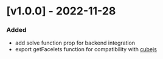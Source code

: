 # [v1.0.0] - 2022-11-28

### Added

- add solve function prop for backend integration
- export getFacelets function for compatibility with [cubejs](https://www.npmjs.com/package/cubejs)
